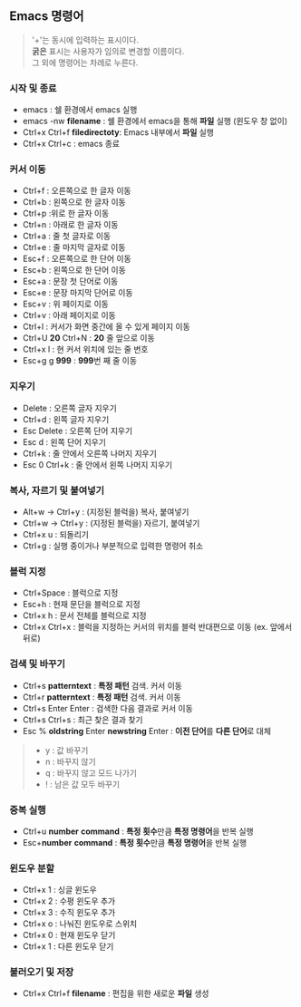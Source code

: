 ## Emacs 명령어

> '+'는 동시에 입력하는 표시이다.  
>  **굵은** 표시는 사용자가 임의로 변경할 이름이다.  
>  그 외에 명령어는 차례로 누른다.

### 시작 및 종료
- emacs : 쉘 환경에서 emacs 실행 
- emacs -nw **filename** : 쉘 환경에서 emacs을 통해 **파일** 실행 (윈도우 창 없이)
- Ctrl+x Ctrl+f **filedirectoty**: Emacs 내부에서 **파일** 실행
- Ctrl+x Ctrl+c : emacs 종료

### 커서 이동

- Ctrl+f : 오른쪽으로 한 글자 이동
- Ctrl+b : 왼쪽으로 한 글자 이동
- Ctrl+p :위로 한 글자 이동
- Ctrl+n : 아래로 한 글자 이동
- Ctrl+a : 줄 첫 글자로 이동
- Ctrl+e : 줄 마지막 글자로 이동
- Esc+f : 오른쪽으로 한 단어 이동
- Esc+b : 왼쪽으로 한 단어 이동
- Esc+a : 문장 첫 단어로 이동
- Esc+e : 문장 마지막 단어로 이동
- Esc+v : 위 페이지로 이동
- Ctrl+v : 아래 페이지로 이동
- Ctrl+l : 커서가 화면 중간에 올 수 있게 페이지 이동
- Ctrl+U **20** Ctrl+N : **20** 줄 앞으로 이동
- Ctrl+x l : 현 커서 위치에 있는 줄 번호
- Esc+g g **999** : **999**번 째 줄 이동

### 지우기
- Delete : 오른쪽 글자 지우기
- Ctrl+d : 왼쪽 글자 지우기
- Esc Delete : 오른쪽 단어 지우기
- Esc d : 왼쪽 단어 지우기
- Ctrl+k : 줄 안에서 오른쪽 나머지 지우기
- Esc 0 Ctrl+k : 줄 안에서 왼쪽 나머지 지우기

### 복사, 자르기 및 붙여넣기
- Alt+w -> Ctrl+y : (지정된 블럭을) 복사, 붙여넣기
- Ctrl+w -> Ctrl+y : (지정된 블럭을) 자르기, 붙여넣기
- Ctrl+x u : 되돌리기
- Ctrl+g : 실행 중이거나 부분적으로 입력한 명령어 취소

### 블럭 지정  
- Ctrl+Space : 블럭으로 지정
- Esc+h : 현재 문단을 블럭으로 지정
- Ctrl+x h : 문서 전체를 블럭으로 지정
- Ctrl+x Ctrl+x : 블럭을 지정하는 커서의 위치를 블럭 반대편으로 이동 (ex. 앞에서 뒤로)

### 검색 및 바꾸기
- Ctrl+s **patterntext** : **특정 패턴** 검색. 커서 이동
- Ctrl+r **patterntext** : **특정 패턴** 검색. 커서 이동
- Ctrl+s Enter Enter : 검색한 다음 결과로 커서 이동
- Ctrl+s Ctrl+s : 최근 찾은 결과 찾기
- Esc % **oldstring** Enter **newstring** Enter : **이전 단어**를 **다른 단어**로 대체  
> - y : 값 바꾸기  
> - n : 바꾸지 않기  
> - q : 바꾸지 않고 모드 나가기  
> - ! : 남은 값 모두 바꾸기  

### 중복 실행
- Ctrl+u **number** **command** : **특정 횟수**만큼 **특정 명령어**을 반복 실행  
- Esc+**number** **command** : **특정 횟수**만큼 **특정 명령어**을 반복 실행  

### 윈도우 분할
- Ctrl+x 1 : 싱글 윈도우
- Ctrl+x 2 : 수평 윈도우 추가
- Ctrl+x 3 : 수직 윈도우 추가
- Ctrl+x o : 나눠진 윈도우로 스위치
- Ctrl+x 0 : 현재 윈도우 닫기
- Ctrl+x 1 : 다른 윈도우 닫기

### 불러오기 및 저장
-  Ctrl+x Ctrl+f **filename** : 편집을 위한 새로운 **파일** 생성
